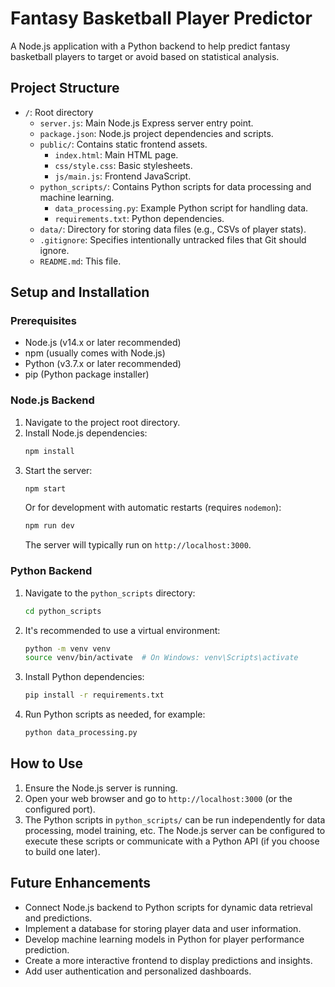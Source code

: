 # Fantasy Basketball Player Predictor

A Node.js application with a Python backend to help predict fantasy basketball players to target or avoid based on statistical analysis.

## Project Structure

- `/`: Root directory
  - `server.js`: Main Node.js Express server entry point.
  - `package.json`: Node.js project dependencies and scripts.
  - `public/`: Contains static frontend assets.
    - `index.html`: Main HTML page.
    - `css/style.css`: Basic stylesheets.
    - `js/main.js`: Frontend JavaScript.
  - `python_scripts/`: Contains Python scripts for data processing and machine learning.
    - `data_processing.py`: Example Python script for handling data.
    - `requirements.txt`: Python dependencies.
  - `data/`: Directory for storing data files (e.g., CSVs of player stats).
  - `.gitignore`: Specifies intentionally untracked files that Git should ignore.
  - `README.md`: This file.

## Setup and Installation

### Prerequisites

- Node.js (v14.x or later recommended)
- npm (usually comes with Node.js)
- Python (v3.7.x or later recommended)
- pip (Python package installer)

### Node.js Backend

1.  Navigate to the project root directory.
2.  Install Node.js dependencies:
    ```bash
    npm install
    ```
3.  Start the server:
    ```bash
    npm start
    ```
    Or for development with automatic restarts (requires `nodemon`):
    ```bash
    npm run dev
    ```
    The server will typically run on `http://localhost:3000`.

### Python Backend

1.  Navigate to the `python_scripts` directory:
    ```bash
    cd python_scripts
    ```
2.  It's recommended to use a virtual environment:
    ```bash
    python -m venv venv
    source venv/bin/activate  # On Windows: venv\Scripts\activate
    ```
3.  Install Python dependencies:
    ```bash
    pip install -r requirements.txt
    ```
4.  Run Python scripts as needed, for example:
    ```bash
    python data_processing.py
    ```

## How to Use

1.  Ensure the Node.js server is running.
2.  Open your web browser and go to `http://localhost:3000` (or the configured port).
3.  The Python scripts in `python_scripts/` can be run independently for data processing, model training, etc. The Node.js server can be configured to execute these scripts or communicate with a Python API (if you choose to build one later).

## Future Enhancements

-   Connect Node.js backend to Python scripts for dynamic data retrieval and predictions.
-   Implement a database for storing player data and user information.
-   Develop machine learning models in Python for player performance prediction.
-   Create a more interactive frontend to display predictions and insights.
-   Add user authentication and personalized dashboards.
